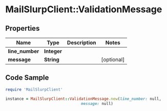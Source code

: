 # MailSlurpClient::ValidationMessage

## Properties

Name | Type | Description | Notes
------------ | ------------- | ------------- | -------------
**line_number** | **Integer** |  | 
**message** | **String** |  | [optional] 

## Code Sample

```ruby
require 'MailSlurpClient'

instance = MailSlurpClient::ValidationMessage.new(line_number: null,
                                 message: null)
```


